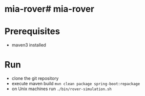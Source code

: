# mia-rover# mia-rover

# Prerequisites

   - maven3 installed

# Run

  - clone the git repository
  - execute maven build `mvn clean package spring-boot:repackage`
  - on Unix machines run `./bin/rover-simulation.sh`
